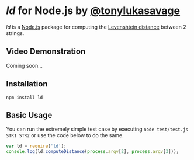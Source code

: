 # _ld_ for Node.js by [@tonylukasavage](https://twitter.com/#!/tonylukasavage)

_*ld*_ is a [Node.js](http://nodejs.org/) package for computing the [Levenshtein distance](http://en.wikipedia.org/wiki/Levenshtein_distance) between 2 strings. 

## Video Demonstration

Coming soon...

## Installation

`npm install ld`

## Basic Usage

You can run the extremely simple test case by executing `node test/test.js STR1 STR2` or use the code below to do the same.

```javascript
var ld = require('ld');
console.log(ld.computeDistance(process.argv[2], process.argv[3]));
```